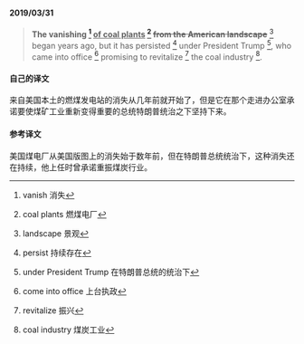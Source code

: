#### 2019/03/31

> **The vanishing [^1] <u>of coal plants</u> [^2] ~~from the American landscape~~** [^3] began years ago, but it has persisted [^4] under President Trump [^5], who came into office [^6] promising to revitalize [^7] the coal industry [^8].



#### 自己的译文

来自美国本土的燃煤发电站的消失从几年前就开始了，但是它在那个走进办公室承诺要使煤矿工业重新变得重要的总统特朗普统治之下坚持下来。



#### 参考译文

美国煤电厂从美国版图上的消失始于数年前，但在特朗普总统统治下，这种消失还在持续，他上任时曾承诺重振煤炭行业。



[^1]: vanish 消失
[^2]: coal plants 燃煤电厂
[^3]: landscape 景观
[^4]: persist 持续存在
[^5]: under President Trump 在特朗普总统的统治下
[^6]: come into office 上台执政
[^7]: revitalize 振兴
[^8]: coal industry 煤炭工业